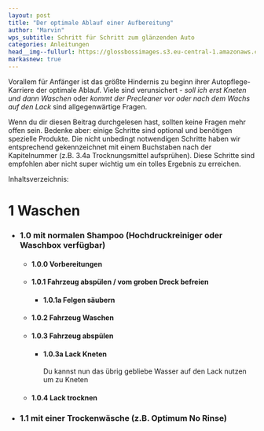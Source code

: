 ```yaml
---
layout: post
title: "Der optimale Ablauf einer Aufbereitung"
author: "Marvin"
wps_subtitle: Schritt für Schritt zum glänzenden Auto
categories: Anleitungen
head__img--fullurl: https://glossbossimages.s3.eu-central-1.amazonaws.com/
markasnew: true
---
```


Vorallem für Anfänger ist das größte Hindernis zu beginn ihrer Autopflege-Karriere der optimale Ablauf. Viele sind verunsichert - *soll ich erst Kneten und dann Waschen* oder *kommt der Precleaner vor oder nach dem Wachs auf den Lack* sind allgegenwärtige Fragen.

Wenn du dir diesen Beitrag durchgelesen hast, sollten keine Fragen mehr offen sein. Bedenke aber: einige Schritte sind optional und benötigen spezielle Produkte. Die nicht unbedingt notwendigen Schritte haben wir entsprechend gekennzeichnet mit einem Buchstaben nach der Kapitelnummer (z.B. 3.4a Trocknungsmittel aufsprühen). Diese Schritte sind empfohlen aber nicht super wichtig um ein tolles Ergebnis zu erreichen.

Inhaltsverzeichnis:

# 1 Waschen
- ### 1.0 mit normalen Shampoo (Hochdruckreiniger oder Waschbox verfügbar)
    - #### 1.0.0 Vorbereitungen
    - #### 1.0.1 Fahrzeug abspülen / vom groben Dreck befreien
        - #### 1.0.1a Felgen säubern 
    - #### 1.0.2 Fahrzeug Waschen
    - #### 1.0.3 Fahrzeug abspülen
        - #### 1.0.3a Lack Kneten
          Du kannst nun das übrig gebliebe Wasser auf den Lack nutzen um zu Kneten
    - #### 1.0.4 Lack trocknen
- ### 1.1 mit einer Trockenwäsche (z.B. Optimum No Rinse)

